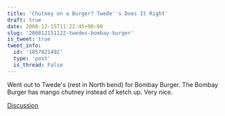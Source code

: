 ```yaml
---
title: 'Chutney on a Burger? Twede''s Does It Right'
draft: true
date: 2008-12-15T11:22:45+00:00
slug: '200812151122-twedes-bombay-burger'
is_tweet: true
tweet_info:
  id: '1057821492'
  type: 'post'
  is_thread: False
---
```




Went out to Twede's (rest in North bend) for Bombay Burger. The Bombay Burger has mango chutney instead of ketch up. Very nice.

[Discussion](https://x.com/sytelus/status/1057821492)
